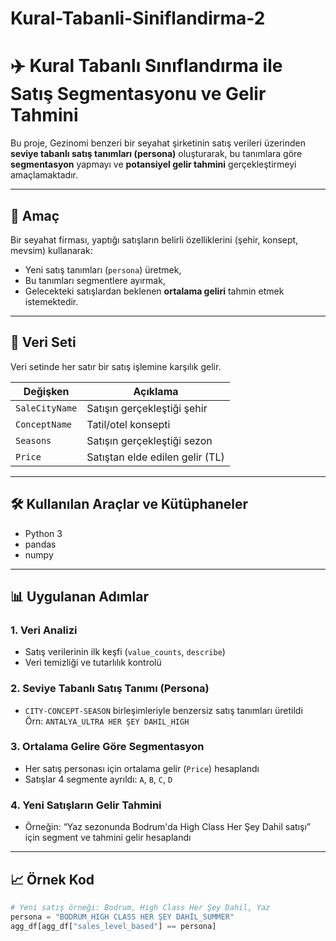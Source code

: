# Kural-Tabanli-Siniflandirma-2
# ✈️ Kural Tabanlı Sınıflandırma ile Satış Segmentasyonu ve Gelir Tahmini

Bu proje, Gezinomi benzeri bir seyahat şirketinin satış verileri üzerinden **seviye tabanlı satış tanımları (persona)** oluşturarak, bu tanımlara göre **segmentasyon** yapmayı ve **potansiyel gelir tahmini** gerçekleştirmeyi amaçlamaktadır.

---

## 🧠 Amaç

Bir seyahat firması, yaptığı satışların belirli özelliklerini (şehir, konsept, mevsim) kullanarak:
- Yeni satış tanımları (`persona`) üretmek,
- Bu tanımları segmentlere ayırmak,
- Gelecekteki satışlardan beklenen **ortalama geliri** tahmin etmek istemektedir.

---

## 📁 Veri Seti

Veri setinde her satır bir satış işlemine karşılık gelir.

| Değişken         | Açıklama                              |
|------------------|---------------------------------------|
| `SaleCityName`   | Satışın gerçekleştiği şehir           |
| `ConceptName`    | Tatil/otel konsepti                   |
| `Seasons`        | Satışın gerçekleştiği sezon           |
| `Price`          | Satıştan elde edilen gelir (TL)       |

---

## 🛠 Kullanılan Araçlar ve Kütüphaneler

- Python 3
- pandas
- numpy

---

## 📊 Uygulanan Adımlar

### 1. Veri Analizi
- Satış verilerinin ilk keşfi (`value_counts`, `describe`)
- Veri temizliği ve tutarlılık kontrolü

### 2. Seviye Tabanlı Satış Tanımı (Persona)
- `CITY-CONCEPT-SEASON` birleşimleriyle benzersiz satış tanımları üretildi  
  Örn: `ANTALYA_ULTRA HER ŞEY DAHIL_HIGH`

### 3. Ortalama Gelire Göre Segmentasyon
- Her satış personası için ortalama gelir (`Price`) hesaplandı
- Satışlar 4 segmente ayrıldı: `A`, `B`, `C`, `D`

### 4. Yeni Satışların Gelir Tahmini
- Örneğin: “Yaz sezonunda Bodrum'da High Class Her Şey Dahil satışı” için segment ve tahmini gelir hesaplandı

---

## 📈 Örnek Kod

```python
# Yeni satış örneği: Bodrum, High Class Her Şey Dahil, Yaz
persona = "BODRUM_HIGH CLASS HER ŞEY DAHİL_SUMMER"
agg_df[agg_df["sales_level_based"] == persona]
